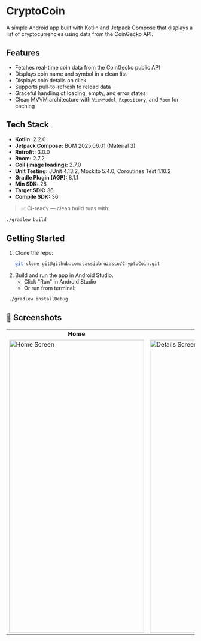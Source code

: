 # CryptoCoin

A simple Android app built with Kotlin and Jetpack Compose that displays a list of cryptocurrencies using data from the CoinGecko API.

## Features

- Fetches real-time coin data from the CoinGecko public API
- Displays coin name and symbol in a clean list
- Displays coin details on click
- Supports pull-to-refresh to reload data
- Graceful handling of loading, empty, and error states
- Clean MVVM architecture with `ViewModel`, `Repository`, and `Room` for caching

## Tech Stack

- **Kotlin:** 2.2.0
- **Jetpack Compose:** BOM 2025.06.01 (Material 3)
- **Retrofit:** 3.0.0
- **Room:** 2.7.2
- **Coil (image loading):** 2.7.0
- **Unit Testing:** JUnit 4.13.2, Mockito 5.4.0, Coroutines Test 1.10.2
- **Gradle Plugin (AGP):** 8.1.1
- **Min SDK:** 28
- **Target SDK:** 36
- **Compile SDK:** 36

> ✅ CI-ready — clean build runs with:
   ```bash
   ./gradlew build
   ```
   
## Getting Started

1. Clone the repo:
   ```bash
   git clone git@github.com:cassiobruzasco/CryptoCoin.git

2. Build and run the app in Android Studio.
   - Click "Run" in Android Studio
   - Or run from terminal:
 ```bash
  ./gradlew installDebug
 ```
## 📱 Screenshots

<table>
  <tr>
    <td align="center"><strong>Home</strong></td>
    <td align="center"><strong>Details</strong></td>
  </tr>
  <tr>
    <td>
      <img src="https://github.com/user-attachments/assets/4b7dfcf8-524e-43e6-affb-8febff98cab9" width="360" height="780" alt="Home Screen"/>
    </td>
    <td>
      <img src="https://github.com/user-attachments/assets/2c59e7c0-4066-4f9f-ac06-44dcb855bea2" width="360" height="780" alt="Details Screen"/>
    </td>
  </tr>
</table>


